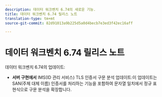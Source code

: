 ```yaml
---
description: 데이터 워크벤치 6.74의 새로운 기능.
title: 데이터 워크벤치 6.74 릴리스 노트
translation-type: tm+mt
source-git-commit: 82d91013a9b225d5a0d4becb7e3ed3f42ec16aff

---
```



# 데이터 워크벤치 6.74 릴리스 노트

데이터 워크벤치 6.74의 업데이트:

* **서버 구현에서** IMS(ID 관리 서비스) TLS 인증서 구문 분석 업데이트:이 업데이트는 SAN(주체 대체 이름) 인증서를 처리하는 기능을 포함하여 문자열 일치에서 정규 표현식으로 구문 분석을 확장합니다.
